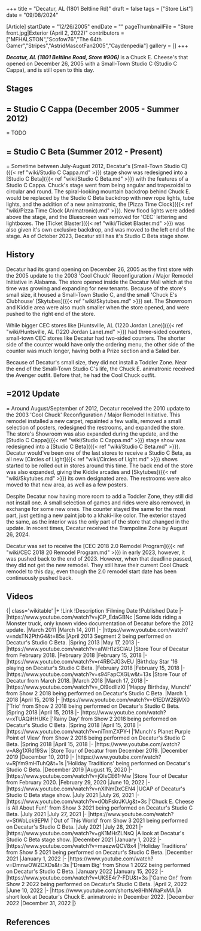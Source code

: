 +++
title = "Decatur, AL (1801 Beltline Rd)"
draft = false
tags = ["Store List"]
date = "09/08/2024"

[Article]
startDate = "12/26/2005"
endDate = ""
pageThumbnailFile = "Store front.jpg|Exterior (April 2, 2022)"
contributors = ["MFHALSTON","Scofow76","The 64th Gamer","Stripes","AstridMascotFan2005","Caydenpedia"]
gallery = []
+++


<b><i>Decatur, AL (1801 Beltline Road, Store #906)</b></i> is a Chuck E. Cheese's that opened on December 26, 2005 with a Small-Town Studio C (Studio C Cappa), and is still open to this day. 

<h2> Stages </h2>

<h2>= Studio C Cappa (December 2005 - Summer 2012) </h2>=
TODO

<h2>= Studio C Beta (Summer 2012 - Present) </h2>=
Sometime between July-August 2012, Decatur's [Small-Town Studio C]({{< ref "wiki/Studio C Cappa.md" >}}) stage show was redesigned into a [Studio C Beta]({{< ref "wiki/Studio C Beta.md" >}}) with the features of a Studio C Cappa. Chuck's stage went from being angular and trapezoidal to circular and round. The spiral-looking mountain backdrop behind Chuck E. would be replaced by the Studio C Beta backdrop with new rope lights, tube lights, and the addition of a new animatronic, the [Pizza Time Clock]({{< ref "wiki/Pizza Time Clock (Animatronic).md" >}}). New flood lights were added above the stage, and the Bluescreen was removed for  'CEC' lettering and lightboxes. The [Ticket Blaster]({{< ref "wiki/Ticket Blaster.md" >}}) was also given it's own exclusive backdrop, and was moved to the left end of the stage. As of October 2023, Decatur still has it's Studio C Beta stage show.

<h2>History </h2>
Decatur had its grand opening on December 26, 2005 as the first store with the 2005 update to the 2003 'Cool Chuck' Reconfiguration / Major Remodel Initiative in Alabama. The store opened inside the Decatur Mall which at the time was growing and expanding for new tenants. Because of the store's small size, it housed a Small-Town Studio C, and the small 'Chuck E's Clubhouse' [Skytubes]({{< ref "wiki/Skytubes.md" >}}) set. The Showroom and Kiddie area were also much smaller when the store opened, and were pushed to the right end of the store.  

While bigger CEC stores like [Huntsville, AL (1220 Jordan Lane)]({{< ref "wiki/Huntsville, AL (1220 Jordan Lane).md" >}}) had three-sided counters, small-town CEC stores like Decatur had two-sided counters. The shorter side of the counter would have only the ordering menu, the other side of the counter was much longer, having both a Prize section and a Salad bar.  

Because of Decatur's small size, they did not install a Toddler Zone. Near the end of the Small-Town Studio C's life, the Chuck E. animatronic received the Avenger outfit. Before that, he had the Cool Chuck outfit. 

<h2>=2012 Update</h2>=
Around August/September of 2012, Decatur received the 2010 update to the 2003 'Cool Chuck' Reconfiguration / Major Remodel Initiative. This remodel installed a new carpet, repainted a few walls, removed a small selection of posters, redesigned the restrooms, and expanded the store. The store's Showroom was also expanded during the update, and the [Studio C Cappa]({{< ref "wiki/Studio C Cappa.md" >}}) stage show was redesigned into a [Studio C Beta]({{< ref "wiki/Studio C Beta.md" >}}). Decatur would've been one of the last stores to receive a Studio C Beta, as all new [Circles of Light]({{< ref "wiki/Circles of Light.md" >}}) shows started to be rolled out in stores around this time. The back end of the store was also expanded, giving the Kiddie arcades and [Skytubes]({{< ref "wiki/Skytubes.md" >}}) its own designated area. The restrooms were also moved to that new area, as well as a few posters. 

Despite Decatur now having more room to add a Toddler Zone, they still did not install one. A small selection of games and rides were also removed, in exchange for some new ones. The counter stayed the same for the most part, just getting a new paint job to a khaki-like color. The exterior stayed the same, as the interior was the only part of the store that changed in the update. In recent times, Decatur received the Trampoline Zone by August 26, 2024. 

Decatur was set to receive the [CEC 2018 2.0 Remodel Program]({{< ref "wiki/CEC 2018 20 Remodel Program.md" >}}) in early 2023, however, it was pushed back to the end of 2023. However, when that deadline passed, they did not get the new remodel. They still have their current Cool Chuck remodel to this day, even though the 2.0 remodel start date has been continuously pushed back.

<h2>Videos</h2>
{| class='wikitable'
|+
!Link
!Description
!Filming Date
!Published Date
|-
|https://www.youtube.com/watch?v=jCP_EdaGBNc
|Some kids riding a Monster truck, only known video documentation of Decatur before the 2012 update.
|March 2011
|March 14, 2011
|-
|https://www.youtube.com/watch?v=ndsTN2PthG4&t=85s
|April 2013 Segment 2 being performed on Decatur's Studio C Beta.
|Spring 2013
|May 17, 2013
|-
|https://www.youtube.com/watch?v=aIWH1zSClAU
|Store Tour of Decatur from February 2018.
|February 2018
|February 15, 2018
|-
|https://www.youtube.com/watch?v=r4RBCJG3vEU
|Birthday Star '16 playing on Decatur's Studio C Beta.
|February 2018
|February 15, 2018
|-
|https://www.youtube.com/watch?v=s94FapCXGLw&t=13s
|Store Tour of Decatur from March 2018.
|March 2018
|March 17, 2018
|-
|https://www.youtube.com/watch?v=_Ol9odlIzXI
|'Happy Birthday, Munch!' from Show 2 2018 being performed on Decatur's Studio C Beta.
|March 1, 2018
|April 15, 2018
|-
|https://www.youtube.com/watch?v=61EDW2BjMX0
|'Trio' from Show 2 2018 being performed on Decatur's Studio C Beta.
|Spring 2018
|April 15, 2018
|-
|https://www.youtube.com/watch?v=xTUAQiHHUKc
|'Rainy Day' from Show 2 2018 being performed on Decatur's Studio C Beta.
|Spring 2018
|April 15, 2018
|-
|https://www.youtube.com/watch?v=niTnmZXPY-I
|'Munch's Planet Purple Point of View' from Show 2 2018 being performed on Decatur's Studio C Beta.
|Spring 2018
|April 15, 2018
|-
|https://www.youtube.com/watch?v=A8g1XRd19Sw
|Store Tour of Decatur from December 2019.
|December 2019
|December 10, 2019
|-
|https://www.youtube.com/watch?v=RjYm9mHTuhQ&t=1s
|'Holiday Traditions' being performed on Decatur's Studio C Beta.
|December 2019
|August 15, 2020
|-
|https://www.youtube.com/watch?v=jQIsCE61-Mw
|Store Tour of Decatur from February 2020.
|February 29, 2020
|June 10, 2022
|-
|https://www.youtube.com/watch?v=nXINmDxCEN4
|UCAP of Decatur's Studio C Beta stage show.
|July 2021
|July 26, 2021
|-
|https://www.youtube.com/watch?v=dObFskrJKUg&t=3s
|'Chuck E. Cheese is All About Fun!' from Show 3 2021 being performed on Decatur's Studio C Beta.
|July 2021
|July 27, 2021
|-
|https://www.youtube.com/watch?v=StWoLck9EPM
|'Out of This World' from Show 3 2021 being performed on Decatur's Studio C Beta.
|July 2021
|July 28, 2021
|-
|https://www.youtube.com/watch?v=gK1MHrZLNsQ
|A look at Decatur's Studio C Beta stage show.
|December 2021
|January 1, 2022
|-
|https://www.youtube.com/watch?v=maezwQCV8x4
|'Holiday Traditions' from Show 5 2021 being performed on Decatur's Studio C Beta.
|December 2021
|January 1, 2022
|-
|https://www.youtube.com/watch?v=DmnwOWZCXDs&t=3s
|'Dream Big' from Show 1 2022 being performed on Decatur's Studio C Beta.
|January 2022
|January 15, 2022
|-
|https://www.youtube.com/watch?v=UKSE4r7-FDU&t=3s
|'Game On!' from Show 2 2022 being performed on Decatur's Studio C Beta.
|April 2, 2022
|June 10, 2022
|-
|https://www.youtube.com/shorts/e8HhNWaPxMA
|A short look at Decatur's Chuck E. animatronic in December 2022. 
|December 2022
|December 31, 2022
|}

<h2>References</h2>